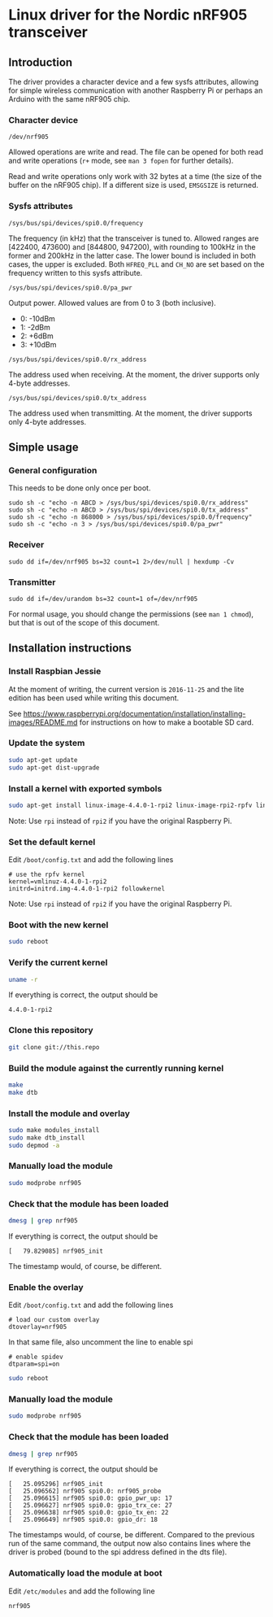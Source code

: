 # Linux driver for the Nordic nRF905 transceiver


## Introduction

The driver provides a character device and a few sysfs attributes, allowing for simple wireless communication with another Raspberry Pi or perhaps an Arduino with the same nRF905 chip.


### Character device

`/dev/nrf905`

Allowed operations are write and read. The file can be opened for both read and write operations (`r+` mode, see `man 3 fopen` for further details).

Read and write operations only work with 32 bytes at a time (the size of the buffer on the nRF905 chip). If a different size is used, `EMSGSIZE` is returned.


### Sysfs attributes

`/sys/bus/spi/devices/spi0.0/frequency`

The frequency (in kHz) that the transceiver is tuned to. Allowed ranges are [422400, 473600) and [844800, 947200), with rounding to 100kHz in the former and 200kHz in the latter case. The lower bound is included in both cases, the upper is excluded. Both `HFREQ_PLL` and `CH_NO` are set based on the frequency written to this sysfs attribute.


`/sys/bus/spi/devices/spi0.0/pa_pwr`

Output power. Allowed values are from 0 to 3 (both inclusive).

*   0: -10dBm
*   1: -2dBm
*   2: +6dBm
*   3: +10dBm


`/sys/bus/spi/devices/spi0.0/rx_address`

The address used when receiving. At the moment, the driver supports only 4-byte addresses.


`/sys/bus/spi/devices/spi0.0/tx_address`

The address used when transmitting. At the moment, the driver supports only 4-byte addresses.


## Simple usage

### General configuration

This needs to be done only once per boot.

```
sudo sh -c "echo -n ABCD > /sys/bus/spi/devices/spi0.0/rx_address"
sudo sh -c "echo -n ABCD > /sys/bus/spi/devices/spi0.0/tx_address"
sudo sh -c "echo -n 868000 > /sys/bus/spi/devices/spi0.0/frequency"
sudo sh -c "echo -n 3 > /sys/bus/spi/devices/spi0.0/pa_pwr"
```

### Receiver

```
sudo dd if=/dev/nrf905 bs=32 count=1 2>/dev/null | hexdump -Cv
```

### Transmitter

```
sudo dd if=/dev/urandom bs=32 count=1 of=/dev/nrf905
```

For normal usage, you should change the permissions (see `man 1 chmod`), but that is out of the scope of this document.

## Installation instructions

### Install Raspbian Jessie

At the moment of writing, the current version is `2016-11-25` and the lite edition has been used while writing this document.

See <https://www.raspberrypi.org/documentation/installation/installing-images/README.md> for instructions on how to make a bootable SD card.


### Update the system

```sh
sudo apt-get update
sudo apt-get dist-upgrade
```


### Install a kernel with exported symbols

```sh
sudo apt-get install linux-image-4.4.0-1-rpi2 linux-image-rpi2-rpfv linux-headers-rpi2-rpfv
```

Note: Use `rpi` instead of `rpi2` if you have the original Raspberry Pi.


### Set the default kernel

Edit `/boot/config.txt` and add the following lines

```
# use the rpfv kernel
kernel=vmlinuz-4.4.0-1-rpi2
initrd=initrd.img-4.4.0-1-rpi2 followkernel
```

Note: Use `rpi` instead of `rpi2` if you have the original Raspberry Pi.


### Boot with the new kernel

```sh
sudo reboot
```


### Verify the current kernel

```sh
uname -r
```

If everything is correct, the output should be

```
4.4.0-1-rpi2
```


### Clone this repository

```sh
git clone git://this.repo
```


### Build the module against the currently running kernel

```sh
make
make dtb
```


### Install the module and overlay

```sh
sudo make modules_install
sudo make dtb_install
sudo depmod -a
```


### Manually load the module

```sh
sudo modprobe nrf905
```

### Check that the module has been loaded

```sh
dmesg | grep nrf905
```

If everything is correct, the output should be

```
[   79.829085] nrf905_init
```

The timestamp would, of course, be different.


### Enable the overlay

Edit `/boot/config.txt` and add the following lines

```
# load our custom overlay
dtoverlay=nrf905
```

In that same file, also uncomment the line to enable spi

```
# enable spidev
dtparam=spi=on
```


```sh
sudo reboot
```


### Manually load the module

```sh
sudo modprobe nrf905
```

### Check that the module has been loaded

```sh
dmesg | grep nrf905
```

If everything is correct, the output should be

```
[   25.095296] nrf905_init
[   25.096562] nrf905 spi0.0: nrf905_probe
[   25.096615] nrf905 spi0.0: gpio_pwr_up: 17
[   25.096627] nrf905 spi0.0: gpio_trx_ce: 27
[   25.096638] nrf905 spi0.0: gpio_tx_en: 22
[   25.096649] nrf905 spi0.0: gpio_dr: 18
```

The timestamps would, of course, be different.
Compared to the previous run of the same command, the output now also contains lines where the driver is probed (bound to the spi address defined in the dts file).


### Automatically load the module at boot

Edit `/etc/modules` and add the following line

```
nrf905
```
